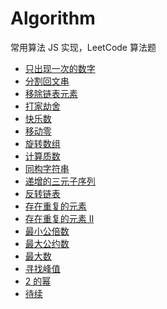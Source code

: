 # Algorithm

常用算法 JS 实现，LeetCode 算法题

- [只出现一次的数字](https://github.com/moshang-xc/Algorithm/issues/1)
- [分割回文串](https://github.com/moshang-xc/Algorithm/issues/2)
- [移除链表元素](https://github.com/moshang-xc/Algorithm/issues/3)
- [打家劫舍](https://github.com/moshang-xc/Algorithm/issues/4)
- [快乐数](https://github.com/moshang-xc/Algorithm/issues/5)
- [移动零](https://github.com/moshang-xc/Algorithm/issues/6)
- [旋转数组](https://github.com/moshang-xc/Algorithm/issues/7)
- [计算质数](https://github.com/moshang-xc/Algorithm/issues/8)
- [同构字符串](https://github.com/moshang-xc/Algorithm/issues/9)
- [递增的三元子序列](https://github.com/moshang-xc/Algorithm/issues/10)
- [反转链表](https://github.com/moshang-xc/Algorithm/issues/11)
- [存在重复的元素](https://github.com/moshang-xc/Algorithm/issues/12)
- [存在重复的元素 II](https://github.com/moshang-xc/Algorithm/issues/13)
- [最小公倍数](https://github.com/moshang-xc/Algorithm/issues/14)
- [最大公约数](https://github.com/moshang-xc/Algorithm/issues/15)
- [最大数](https://github.com/moshang-xc/Algorithm/issues/16)
- [寻找峰值](https://github.com/moshang-xc/Algorithm/issues/17)
- [2 的幂](https://github.com/moshang-xc/Algorithm/issues/18)
- [待续]()
